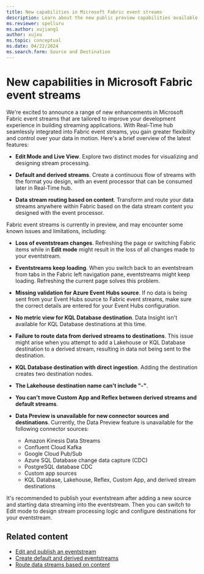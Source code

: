 ```yaml
---
title: New capabilities in Microsoft Fabric event streams
description: Learn about the new public preview capabilities available in Fabric event streams.
ms.reviewer: spelluru
ms.author: xujiang1
author: xujxu
ms.topic: conceptual
ms.date: 04/22/2024
ms.search.form: Source and Destination
---
```


# New capabilities in Microsoft Fabric event streams

We're excited to announce a range of new enhancements in Microsoft Fabric event streams that are tailored to improve your development experience in building streaming applications. With Real-Time hub seamlessly integrated into Fabric event streams, you gain greater flexibility and control over your data in motion. Here's a brief overview of the latest features:

- **Edit Mode and Live View**. Explore two distinct modes for visualizing and designing stream processing.

- **Default and derived streams**. Create a continuous flow of streams with the format you design, with an event processor that can be consumed later in Real-Time hub.

- **Data stream routing based on content**. Transform and route your data streams anywhere within Fabric based on the data stream content you designed with the event processor.

Fabric event streams is currently in preview, and may encounter some known issues and limitations, including:

- **Loss of eventstream changes**. Refreshing the page or switching Fabric items while in **Edit mode** might result in the loss of all changes made to your eventstream.

- **Eventstreams keep loading**. When you switch back to an eventstream from tabs in the Fabric left navigation pane, eventstreams might keep loading. Refreshing the current page solves this problem.

- **Missing validation for Azure Event Hubs source**. If no data is being sent from your Event Hubs source to Fabric event streams, make sure the correct details are entered for your Event Hubs configuration.

- **No metric view for KQL Database destination**. Data Insight isn't available for KQL Database destinations at this time.

- **Failure to route data from derived streams to destinations**. This issue might arise when you attempt to add a Lakehouse or KQL Database destination to a derived stream, resulting in data not being sent to the destination.

- **KQL Database destination with direct ingestion**. Adding the destination creates two destination nodes.

- **The Lakehouse destination name can't include "-"**.

- **You can't move Custom App and Reflex between derived streams and default streams**.

- **Data Preview is unavailable for new connector sources and destinations**. Currently, the Data Preview feature is unavailable for the following connector sources:

  - Amazon Kinesis Data Streams
  - Confluent Cloud Kafka
  - Google Cloud Pub/Sub
  - Azure SQL Database change data capture (CDC)
  - PostgreSQL database CDC
  - Custom app sources
  - KQL Database, Lakehouse, Reflex, Custom App, and derived stream destinations

It's recommended to publish your eventstream after adding a new source and starting data streaming into the eventstream. Then you can switch to Edit mode to design stream processing logic and configure destinations for your eventstream.

## Related content

- [Edit and publish an eventstream](edit-publish.md)
- [Create default and derived eventstreams](create-default-derived-streams.md)
- [Route data streams based on content](route-events-based-on-content.md)

